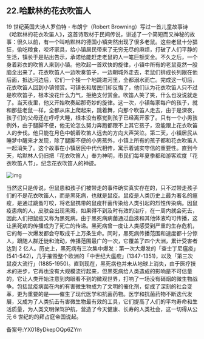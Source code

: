 ## 22.哈默林的花衣吹笛人
19 世纪英国大诗人罗伯特・布朗宁（Robert Browning）写过一首儿童故事诗《哈默林的花衣吹笛人》，这首诗取材于民间传说，讲述了一个简短而又神秘的故事：很久以前，有一个叫哈默林的德国小镇突然出现了很多老鼠。这些老鼠十分猖狂，偷吃粮食，咬坏家具，给小镇居民带来了无穷无尽的麻烦，打破了人们平静的生活，镇长于是贴出告示，承诺给能赶走老鼠的人一笔巨额奖金。不久之后，一个身着彩衣的吹笛人来到小镇。他吹起一首欢快的旋律，小镇中所有的老鼠竟然一股脑全出来了。花衣吹笛人一边吹奏笛子，一边朝城外走去，老鼠们排成长列跟在他后面，抵达河边后，它们一个接一个地跳进河里，全都溺水而亡。完成这一切后，花衣吹笛人回到小镇领赏。可镇长和居民们却反悔了，他们认为花衣吹笛人只不过是吹吹笛子，根本没花什么力气，拒绝支付赏金。吹笛人笑了笑，什么也没说就走了。当天夜里，他又开始吹奏起那奇妙的旋律。这一次，小镇每家每户的孩子，就和那些老鼠一样，全都从床上爬起来，跳着舞，向那个吹笛人走去，由于是深夜，孩子们的父母还在呼呼大睡，根本没有察觉到孩子已经离开家了。只有一个小男孩例外，由于腿脚不便，他无论怎么努力奔跑都跟不上其它孩子，没能跟上花衣吹笛人的步伐。他只能在月色中朝着吹笛人远去的方向大声哭泣。第二天，小镇居民从睡梦中醒来才发现，除了腿脚不便的小男孩外，小镇上所有的孩子都和花衣吹笛人一起消失了。这个故事在小镇居民中代代相传，寓示着诚实守信的重要性。直到今天，哈默林人仍旧把「花衣吹笛人」奉为神明，市民们每年夏季都和游客欢度「花衣吹笛人节」，纪念花衣吹笛人的神迹。


  



![img](https://pic4.zhimg.com/v2-8841441518a432851206f1f842862144.webp)

当然这只是传说，但鼠患和孩子们被带走的事件确实真实存在的，只不过带走孩子们的不是花衣吹笛人，而是黑死病，也就是鼠疫。鼠疫是人类历史上最为著名的瘟疫，是通过跳蚤叮咬，将老鼠携带的鼠疫杆菌传染给人类引起的烈性传染病。因鼠疫患病的人，皮肤会出现黑斑，如果得不到及时有效的治疗，在一周内就会死去，因此人们把鼠疫又称为黑死病。由于黑死病病菌通过血液和其他体液均可传播，这让黑死病的传播成为了死亡的传递。黑死病曾一度让人类感受到严重的生存危机，它的每一次爆发都会夺取成千上万条生命。同时，黑死病传播范围和速度都十分惊人，跟随人群迁徙和流动，传播范围最广的一次，它覆盖了四个大洲，累计受害者达到 2 亿人。历史上，黑死病有三次集中爆发：第一次大爆发的「查士丁尼瘟疫」(541-542)，几乎摧毁整个欧洲的「中世纪大瘟疫」(1347-1351)，以及「第三次鼠疫大流行」(1885-1950)。直到现在，黑死病也并未从地球上消失，由于医疗技术的进步，它再也没有大规模流行起来，但黑死病给人类造成的影响是不可估量的，它让人类开始注意到肉眼看不到的微观世界，打响了一场没有硝烟的微生物战争。包括鼠疫病菌在内的有害微生物成为了文明的催化剂，促成了深刻的社会变革，更为重要的是——催生了现代医学和抗菌药物。医学和抗菌药物不断迭代发展，又成为了人类抗击有害微生物最有效的工具，它们提高了人们的平均寿命和生活质量，为人类文明保驾护航，营造了今天健康、长寿的人类社会，这一切得从公元 6 世纪的的拜占庭帝国说起。


备案号:YX018yDkepOQp6ZYm

